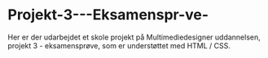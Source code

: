 # Projekt-3---Eksamenspr-ve-
Her er der udarbejdet et skole projekt på Multimediedesigner uddannelsen, projekt 3 - eksamensprøve, som er understøttet med HTML / CSS.
